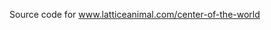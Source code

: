 Source code for <a href="www.latticeanimal.com/center-of-the-world">www.latticeanimal.com/center-of-the-world</a>

